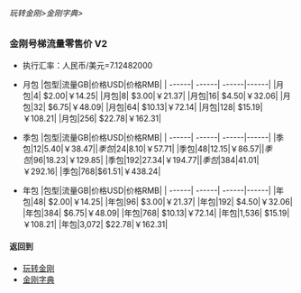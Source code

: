###### 玩转金刚>金刚字典>
### 金刚号梯流量零售价 V2

- 执行汇率：人民币/美元=7.12482000
- 月包
|包型|流量GB|价格USD|价格RMB|
| ------| ------| ------|------| 
|月包|4| $2.00|￥14.25|
|月包|8| $3.00|￥21.37| 
|月包|16| $4.50|￥32.06| 
|月包|32| $6.75|￥48.09| 
|月包|64| $10.13|￥72.14|
|月包|128| $15.19|￥108.21| 
|月包|256| $22.78|￥162.31| 

- 季包
|包型|流量GB|价格USD|价格RMB|
| ------| ------| ------|------| 
|季包|12|$5.40|￥38.47|
|季包|24|$8.10|￥57.71| 
|季包|48|$12.15|￥86.57| 
|季包|96|$18.23|￥129.85| 
|季包|192|$27.34|￥194.77|
|季包|384|$41.01|￥292.16| 
|季包|768|$61.51|￥438.24| 

-  年包
|包型|流量GB|价格USD|价格RMB|
| ------| ------| ------|------| 
|年包|48| $2.00|￥14.25|
|年包|96| $3.00|￥21.37| 
|年包|192| $4.50|￥32.06| 
|年包|384| $6.75|￥48.09| 
|年包|768| $10.13|￥72.14|
|年包|1,536| $15.19|￥108.21| 
|年包|3,072| $22.78|￥162.31| 





#### 返回到
- [玩转金刚](https://github.com/a2zitpro/web/blob/master/LadderFree/A.md)
- [金刚字典](https://github.com/a2zitpro/web/blob/master/LadderFree/kkDictionary/KKDictionary.md)
